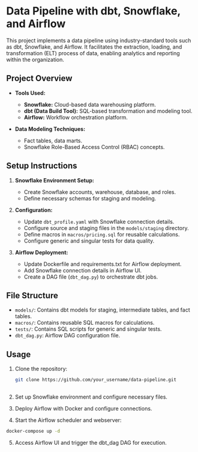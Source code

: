 # Data Pipeline with dbt, Snowflake, and Airflow

This project implements a data pipeline using industry-standard tools such as dbt, Snowflake, and Airflow. It facilitates the extraction, loading, and transformation (ELT) process of data, enabling analytics and reporting within the organization.

## Project Overview

- **Tools Used:**
  - **Snowflake:** Cloud-based data warehousing platform.
  - **dbt (Data Build Tool):** SQL-based transformation and modeling tool.
  - **Airflow:** Workflow orchestration platform.

- **Data Modeling Techniques:**
  - Fact tables, data marts.
  - Snowflake Role-Based Access Control (RBAC) concepts.

## Setup Instructions

1. **Snowflake Environment Setup:**
   - Create Snowflake accounts, warehouse, database, and roles.
   - Define necessary schemas for staging and modeling.

2. **Configuration:**
   - Update `dbt_profile.yaml` with Snowflake connection details.
   - Configure source and staging files in the `models/staging` directory.
   - Define macros in `macros/pricing.sql` for reusable calculations.
   - Configure generic and singular tests for data quality.

3. **Airflow Deployment:**
   - Update Dockerfile and requirements.txt for Airflow deployment.
   - Add Snowflake connection details in Airflow UI.
   - Create a DAG file (`dbt_dag.py`) to orchestrate dbt jobs.

## File Structure

- `models/`: Contains dbt models for staging, intermediate tables, and fact tables.
- `macros/`: Contains reusable SQL macros for calculations.
- `tests/`: Contains SQL scripts for generic and singular tests.
- `dbt_dag.py`: Airflow DAG configuration file.

## Usage

1. Clone the repository:

   ```bash
   git clone https://github.com/your_username/data-pipeline.git
  
2. Set up Snowflake environment and configure necessary files.

3. Deploy Airflow with Docker and configure connections.

4. Start the Airflow scheduler and webserver:
   
  ```bash
  docker-compose up -d
  ```
5. Access Airflow UI and trigger the dbt_dag DAG for execution.




